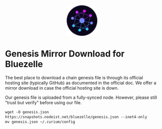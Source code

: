 <p align="center">
  <img height="100" height="auto" src="https://raw.githubusercontent.com/Nodeist/Kurulumlar/main/logos/bluezelle.png">
</p>


# Genesis Mirror Download for Bluezelle

The best place to download a chain genesis file is through its official hosting site (typically GitHub) as documented in the official doc. We offer a mirror download in case the official hosting site is down.

Our genesis file is uploaded from a fully-synced node. However, please still "trust but verify" before using our file.
```
wget -O genesis.json https://snapshots.nodeist.net/bluezelle/genesis.json --inet4-only
mv genesis.json ~/.curium/config
```
